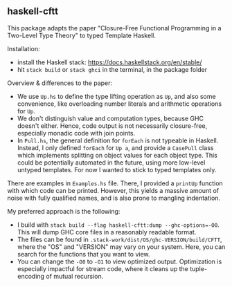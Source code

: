 
## haskell-cftt

This package adapts the paper "Closure-Free Functional Programming in a
Two-Level Type Theory" to typed Template Haskell.

Installation:

- install the Haskell stack: https://docs.haskellstack.org/en/stable/
- hit `stack build` or `stack ghci` in the terminal, in the package folder

Overview & differences to the paper:

- We use `Up.hs` to define the type lifting operation as `Up`, and also some
  convenience, like overloading number literals and arithmetic operations for
  `Up`.
- We don't distinguish value and computation types, because GHC doesn't either.
  Hence, code output is not necessarily closure-free, especially monadic code
  with join points.
- In `Pull.hs`, the general definition for `forEach` is not typeable in Haskell.
  Instead, I only defined `forEach` for `Up a`, and provide a `CasePull` class
  which implements splitting on object values for each object type. This could
  be potentially automated in the future, using more low-level untyped
  templates. For now I wanted to stick to typed templates only.

There are examples in `Examples.hs` file. There, I provided a `printUp` function
with which code can be printed.  However, this yields a massive amount of noise
with fully qualified names, and is also prone to mangling indentation.

My preferred approach is the following:

- I build with `stack build --flag haskell-cftt:dump --ghc-options=-O0`. This
  will dump GHC core files in a reasonably readable format.
- The files can be found in `.stack-work/dist/OS/ghc-VERSION/build/CFTT`, where
  the "OS" and "VERSION" may vary on your system. Here, you can search for the
  functions that you want to view.
- You can change the `-O0` to `-O1` to view optimized output. Optimization is
  especially impactful for stream code, where it cleans up the tuple-encoding of
  mutual recursion.
